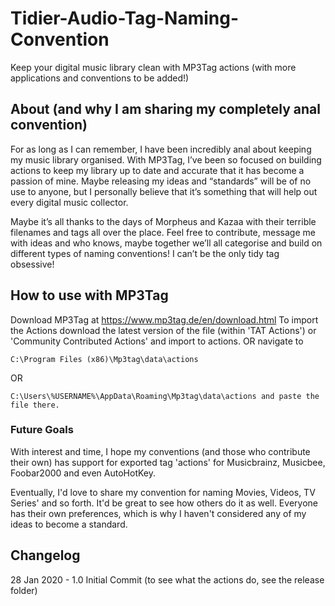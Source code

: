 # Tidier-Audio-Tag-Naming-Convention
Keep your digital music library clean with MP3Tag actions (with more applications and conventions to be added!)

## About (and why I am sharing my completely anal convention)
For as long as I can remember, I have been incredibly anal about keeping my music library organised. With MP3Tag, I’ve been so focused on building actions to keep my library up to date and accurate that it has become a passion of mine. Maybe releasing my ideas and “standards” will be of no use to anyone, but I personally believe that it’s something that will help out every digital music collector.

Maybe it’s all thanks to the days of Morpheus and Kazaa with their terrible filenames and tags all over the place.
Feel free to contribute, message me with ideas and who knows, maybe together we’ll all categorise and build on different types of naming conventions! I can’t be the only tidy tag obsessive!

## How to use with MP3Tag

Download MP3Tag at https://www.mp3tag.de/en/download.html
To import the Actions download the latest version of the file (within 'TAT Actions') or 'Community Contributed Actions' and import to actions.
OR 
navigate to

 ```
C:\Program Files (x86)\Mp3tag\data\actions
 ```

OR

```
C:\Users\%USERNAME%\AppData\Roaming\Mp3tag\data\actions and paste the file there.
```

### Future Goals
With interest and time, I hope my conventions (and those who contribute their own) has support for exported tag 'actions' for Musicbrainz, Musicbee, Foobar2000 and even AutoHotKey.

Eventually, I'd love to share my convention for naming Movies, Videos, TV Series' and so forth. It'd be great to see how others do it as well. Everyone has their own preferences, which is why I haven't considered any of my ideas to become a standard.

## Changelog
28 Jan 2020 - 1.0 Initial Commit (to see what the actions do, see the release folder)

